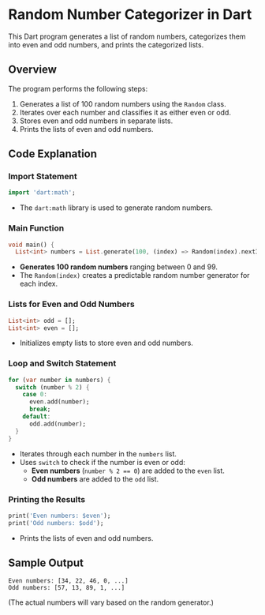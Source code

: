# Random Number Categorizer in Dart

This Dart program generates a list of random numbers, categorizes them into even and odd numbers, and prints the categorized lists.

## Overview

The program performs the following steps:

1. Generates a list of 100 random numbers using the `Random` class.
2. Iterates over each number and classifies it as either even or odd.
3. Stores even and odd numbers in separate lists.
4. Prints the lists of even and odd numbers.

## Code Explanation

### Import Statement

```dart
import 'dart:math';
```

- The `dart:math` library is used to generate random numbers.

### Main Function

```dart
void main() {
  List<int> numbers = List.generate(100, (index) => Random(index).nextInt(100));
```

- **Generates 100 random numbers** ranging between 0 and 99.
- The `Random(index)` creates a predictable random number generator for each index.

### Lists for Even and Odd Numbers

```dart
List<int> odd = [];
List<int> even = [];
```

- Initializes empty lists to store even and odd numbers.

### Loop and Switch Statement

```dart
for (var number in numbers) {
  switch (number % 2) {
    case 0:
      even.add(number);
      break;
    default:
      odd.add(number);
  }
}
```

- Iterates through each number in the `numbers` list.
- Uses `switch` to check if the number is even or odd:
  - **Even numbers** (`number % 2 == 0`) are added to the `even` list.
  - **Odd numbers** are added to the `odd` list.

### Printing the Results

```dart
print('Even numbers: $even');
print('Odd numbers: $odd');
```

- Prints the lists of even and odd numbers.

## Sample Output

```
Even numbers: [34, 22, 46, 0, ...]
Odd numbers: [57, 13, 89, 1, ...]
```

(The actual numbers will vary based on the random generator.)